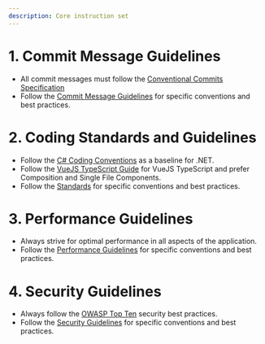 ```yaml
---
description: Core instruction set
---
```


# 1. Commit Message Guidelines
- All commit messages must follow the [Conventional Commits Specification](https://www.conventionalcommits.org/en/v1.0.0/)
- Follow the [Commit Message Guidelines](commit.instructions.md) for specific conventions and best practices.

# 2. Coding Standards and Guidelines
- Follow the [C# Coding Conventions](https://docs.microsoft.com/en-us/dotnet/csharp/programming-guide/inside-a-program/coding-conventions) as a baseline for .NET.
- Follow the [VueJS TypeScript Guide](https://vuejs.org/guide/typescript/overview.html) for VueJS TypeScript and prefer Composition and Single File Components.
- Follow the [Standards](standards.instructions.md) for specific conventions and best practices.

# 3. Performance Guidelines
- Always strive for optimal performance in all aspects of the application.
- Follow the [Performance Guidelines](performance.instructions.md) for specific conventions and best practices.

# 4. Security Guidelines
- Always follow the [OWASP Top Ten](https://owasp.org/www-project-top-ten/) security best practices.
- Follow the [Security Guidelines](security.instructions.md) for specific conventions and best practices.